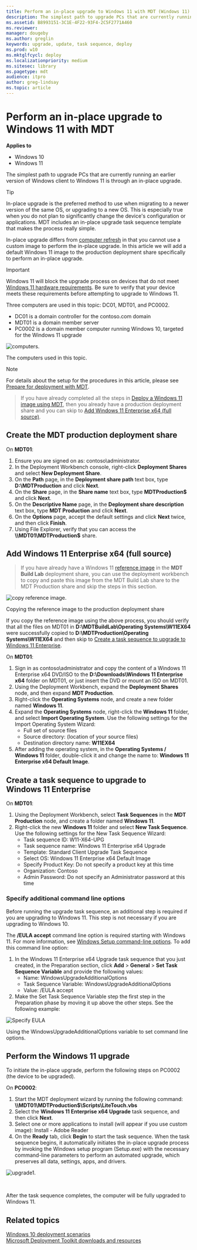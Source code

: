 ```yaml
---
title: Perform an in-place upgrade to Windows 11 with MDT (Windows 11)
description: The simplest path to upgrade PCs that are currently running an earlier version of Windows client to Windows 11 is through an in-place upgrade.
ms.assetid: B8993151-3C1E-4F22-93F4-2C5F2771A460
ms.reviewer: 
manager: dougeby
ms.author: greglin
keywords: upgrade, update, task sequence, deploy
ms.prod: w10
ms.mktglfcycl: deploy
ms.localizationpriority: medium
ms.sitesec: library
ms.pagetype: mdt
audience: itpro
author: greg-lindsay
ms.topic: article
---
```


# Perform an in-place upgrade to Windows 11 with MDT

**Applies to**
- Windows 10
- Windows 11

The simplest path to upgrade PCs that are currently running an earlier version of Windows client to Windows 11 is through an in-place upgrade. 

> [!TIP]
> In-place upgrade is the preferred method to use when migrating to a newer version of the same OS, or upgrading to a new OS. This is especially true when you do not plan to significantly change the device's configuration or applications. MDT includes an in-place upgrade task sequence template that makes the process really simple. 

In-place upgrade differs from [computer refresh](refresh-a-windows-10-computer-with-windows-11.md) in that you cannot use a custom image to perform the in-place upgrade. In this article we will add a default Windows 11 image to the production deployment share specifically to perform an in-place upgrade.

> [!IMPORTANT]
> Windows 11 will block the upgrade process on devices that do not meet [Windows 11 hardware requirements](/windows/whats-new/windows-11-requirements). Be sure to verify that your device meets these requirements before attempting to upgrade to Windows 11.

Three computers are used in this topic: DC01, MDT01, and PC0002. 

- DC01 is a domain controller for the contoso.com domain
- MDT01 is a domain member server 
- PC0002 is a domain member computer running Windows 10, targeted for the Windows 11 upgrade

 ![computers.](../images/mdt-upgrade.png)

 The computers used in this topic.

> [!NOTE]
> For details about the setup for the procedures in this article, please see [Prepare for deployment with MDT](prepare-for-windows-deployment-with-mdt.md).

> If you have already completed all the steps in [Deploy a Windows 11 image using MDT](deploy-a-windows-11-image-using-mdt.md), then you already have a production deployment share and you can skip to [Add Windows 11 Enterprise x64 (full source)](#add-windows-11-enterprise-x64-full-source).

## Create the MDT production deployment share

On **MDT01**:

1. Ensure you are signed on as: contoso\administrator.
2. In the Deployment Workbench console, right-click **Deployment Shares** and select **New Deployment Share**.
3. On the **Path** page, in the **Deployment share path** text box, type **D:\\MDTProduction** and click **Next**.
4. On the **Share** page, in the **Share name** text box, type **MDTProduction$** and click **Next**.
5. On the **Descriptive Name** page, in the **Deployment share description** text box, type **MDT Production** and click **Next**.
6. On the **Options** page, accept the default settings and click **Next** twice, and then click **Finish**.
7. Using File Explorer, verify that you can access the **\\\\MDT01\\MDTProduction$** share.

## Add Windows 11 Enterprise x64 (full source)

> If you have already have a Windows 11 [reference image](create-a-windows-11-reference-image.md) in the **MDT Build Lab** deployment share, you can use the deployment workbench to copy and paste this image from the MDT Build Lab share to the MDT Production share and skip the steps in this section.

 ![copy reference image.](../images/mdt-copy-image.png)

 Copying the reference image to the production deployment share

 If you copy the reference image using the above process, you should verify that all the files on MDT01 in **D:\\MDTBuildLab\\Operating Systems\\W11EX64** were successfully copied to **D:\\MDTProduction\\Operating Systems\\W11EX64** and then skip to [Create a task sequence to upgrade to Windows 11 Enterprise](#create-a-task-sequence-to-upgrade-to-windows11-enterprise).

On **MDT01**:

1. Sign in as contoso\\administrator and copy the content of a Windows 11 Enterprise x64 DVD/ISO to the **D:\\Downloads\\Windows 11 Enterprise x64** folder on MDT01, or just insert the DVD or mount an ISO on MDT01.
2. Using the Deployment Workbench, expand the **Deployment Shares** node, and then expand **MDT Production**.
3. Right-click the **Operating Systems** node, and create a new folder named **Windows 11**.
4. Expand the **Operating Systems** node, right-click the **Windows 11** folder, and select **Import Operating System**. Use the following settings for the Import Operating System Wizard:
    - Full set of source files
    - Source directory: (location of your source files)
    - Destination directory name: <b>W11EX64</b>
5. After adding the operating system, in the **Operating Systems / Windows 11** folder, double-click it and change the name to: **Windows 11 Enterprise x64 Default Image**.

## Create a task sequence to upgrade to Windows 11 Enterprise

On **MDT01**:

1.  Using the Deployment Workbench, select **Task Sequences** in the **MDT Production** node, and create a folder named **Windows 11**.
2.  Right-click the new **Windows 11** folder and select **New Task Sequence**. Use the following settings for the New Task Sequence Wizard:
    -   Task sequence ID: W11-X64-UPG
    -   Task sequence name: Windows 11 Enterprise x64 Upgrade
    -   Template: Standard Client Upgrade Task Sequence
    -   Select OS: Windows 11 Enterprise x64 Default Image
    -   Specify Product Key: Do not specify a product key at this time
    -   Organization: Contoso
    -   Admin Password: Do not specify an Administrator password at this time

### Specify additional command line options

Before running the upgrade task sequence, an additional step is required if you are upgrading to Windows 11.  This step is not necessary if you are upgrading to Windows 10.

The **/EULA accept** command line option is required starting with Windows 11. For more information, see [Windows Setup command-line options](/windows-hardware/manufacture/desktop/windows-setup-command-line-options#eula). To add this command line option:

1. In the Windows 11 Enterprise x64 Upgrade task sequence that you just created, in the Preparation section, click **Add** > **General** > **Set Task Sequence Variable** and provide the following values:
   - Name: WindowsUpgradeAdditionalOptions
   - Task Sequence Variable: WindowsUpgradeAdditionalOptions
   - Value: /EULA accept
2. Make the Set Task Sequence Variable step the first step in the Preparation phase by moving it up above the other steps.  See the following example:

![Specify EULA](../images/windowsupgradeadditionaloptions.png)

Using the WindowsUpgradeAdditionalOptions variable to set command line options.

## Perform the Windows 11 upgrade

To initiate the in-place upgrade, perform the following steps on PC0002 (the device to be upgraded).

On **PC0002**:

1. Start the MDT deployment wizard by running the following command: **\\\\MDT01\\MDTProduction$\\Scripts\\LiteTouch.vbs**
2. Select the **Windows 11 Enterprise x64 Upgrade** task sequence, and then click **Next**. 
3. Select one or more applications to install (will appear if you use custom image): Install - Adobe Reader
4. On the **Ready** tab, click **Begin** to start the task sequence.
   When the task sequence begins, it automatically initiates the in-place upgrade process by invoking the Windows setup program (Setup.exe) with the necessary command-line parameters to perform an automated upgrade, which preserves all data, settings, apps, and drivers.

![upgrade1.](../images/upgrademdt-fig5-winupgrade.png)

<br>

After the task sequence completes, the computer will be fully upgraded to Windows 11.

## Related topics

[Windows 10 deployment scenarios](../windows-10-deployment-scenarios.md)<br>
[Microsoft Deployment Toolkit downloads and resources](/mem/configmgr/mdt/)